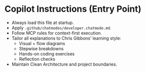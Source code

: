 # Copilot Instructions (Entry Point)

- Always load this file at startup.
- Apply `.github/chatmodes/developer.chatmode.md`.
- Follow MCP rules for context-first execution.
- Tailor all explanations to Chris Gibbons’ learning style:
  - Visual + flow diagrams
  - Stepwise breakdowns
  - Hands-on coding exercises
  - Reflection checks
- Maintain Clean Architecture and project boundaries.
